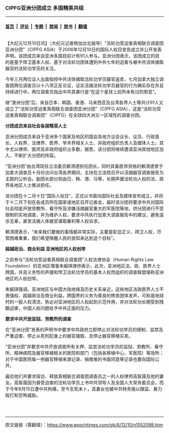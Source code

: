 ### CIPFG亚洲分团成立 多国精英共组

---

#### [首页](../../../..?n1552098) &nbsp;|&nbsp; [评论](../../../../../epoch-comment?n1552098) &nbsp;|&nbsp; [专题](../../../../../epoch-special?n1552098) &nbsp;|&nbsp; [禁闻](../../../../../epoch-news?n1552098) &nbsp;|&nbsp; [禁书](../../../../../books?n1552098) &nbsp;|&nbsp; [翻墙](https://github.com/gfw-breaker/nogfw/blob/master/README.md?n1552098)


<div class="column" id="artbody" itemprop="articleBody">
 <!-- article content begin -->
 <p>
  【大纪元12月10日讯】（大纪元记者杨加台北报导）“法轮功受迫害真相联合调查团亚洲分团”（CIPFG ASIA）于2006年12月10日的国际人权日宣告成立并公开发表声明，该团成员来自亚洲多国目前计有91人参与。亚洲分团表示，该团成立的目的是基于悍卫基本人权、基于对法轮功团体遭到中共七年的迫害与被中共活体摘取器官的法轮功学员的关注。
 </p>
 <p>
  今年三月两位证人出面指控中共活体摘取法轮功学员器官盗卖，七月加拿大独立调查团两位调查员以十八项正反论证，证实活摘法轮功学员器官的行为确实存在并且持续进行中，两位调查员指出中共其暴行是“在这个星球上前所未有过的邪恶”。
 </p>
 <p>
  继“澳洲分团”后，来自日本、韩国、香港、马来西亚及台湾各界人士等共计91人又成立了“法轮功受迫害真相联合调查团亚洲分团”（CIPFG ASIA），这是“法轮功受迫害真相联合调查团”（CIPFG）在全球四大洲又一区域性的调查分团。
 </p>
 <p>
  <b>
   分团成员来自社会各层精英人士
  </b>
 </p>
 <p>
  亚洲分团成员来自于亚洲多个国家及地区的国会及地方议会议长、议员、行政首长、人权界、法律界、医界、学术界相关人士、非政府组织负责人及媒体人士。其中尤以律师、医师及非政府组织占多数，据悉，该分团将继续邀请亚洲其他地区加入，不断扩大分团的阵容。
 </p>
 <p>
  “亚洲分团”由台湾现任立法委员赖清德担任团长，同时具备医师资格的赖清德曾于加拿大调查员十月份访问台湾各界期间，主持在立法院召开以活摘器官调查报告为主题的公听会。副团长部分则由日、韩、港、马等，长期声援法轮功人权的法、政界各地区人士推派担任。
 </p>
 <p>
  该分团在十二月十日“国际人权日”，正式以书面向国际社会及媒体宣布成立，并将于十二月下旬在各成员所在国家或地区召开记者会，届时该分团将要求中共对国际社会彻底开放劳教所、看守所及涉嫌活摘器官重大的军医院等地，供分团进行不受限制的实地调查，并为维护人权，要求中共执行加拿大调查报告中的建议，避免滥杀无辜，甚至活摘人体器官谋取暴利等人权诉求。
 </p>
 <p>
  赖清德表示，“未来我们要做的事情都非常实际，主要是彰显正义、捍卫人权，尽管困难重重，我们希望唤醒人民的良知来达到这个目标”。
 </p>
 <p>
  <b>
   超越政治、商业利益 亚洲地区的人权创举
  </b>
 </p>
 <p>
  之前参与“法轮功受迫害真相联合调查团”人权法律协会（Human Rights Law Foundation）的亚洲区理事朱婉琪律师表示，此次，亚洲地区法、政、医界人士跨国，并且义务性的声援和悍卫法轮功学员的基本人权而组织的调查联盟堪称亚洲地区的人权创举。
 </p>
 <p>
  朱婉琪强调，亚洲地区与中国大陆地缘及历史关系亲近，这些地区法政医界人士不畏强权、超越政治及商业利益，跨国界的义务为善良的修炼团体发声，可称是地球村的一股人权清流，势必对亚洲地区的人权起到示范作用，并对法轮功长期受到残酷迫害，中国人权问题给予中共正面的压力。
 </p>
 <p>
  <b>
   要求中共开放监狱、劳教所的调查
  </b>
 </p>
 <p>
  在“亚洲分团”发表的声明书中要求中共政府立即停止对法轮功学员的限制、监禁及严重迫害、停止从死刑犯身上的器官摘取、及停止器官移植买卖。
 </p>
 <p>
  “亚洲分团”并要求中共开放调查所有关押、监禁法轮功学员的监狱、劳教所、看守所、精神病院及器官移植相关的医院和部门（包括各移植中心、军医院）等场所；对于中国医院每一例器官移植来源记录、捐赠者的书面同意等记录也要向国际公开。
 </p>
 <p>
  最后他们并要求探访、释放真相联合调查团调查员之一的人权律师高智晟及他的妻女。高智晟因为替受迫害的法轮功学员上书中共领导人及全国人大常务委员会，而于今年8月15日遭中共拘捕，至今生死未卜，其妻女也被中共特务施以跟监、暴力殴打和恐怖威胁。
 </p>
 <p>
  <p>
   <p>
    <font color="#ffffff">
     (http://www.dajiyuan.com)
    </font>
   </p>
   <!-- article content end -->
  </p>
 </p>
</div>


---

原文链接（需翻墙）：https://www.epochtimes.com/gb/6/12/10/n1552098.htm